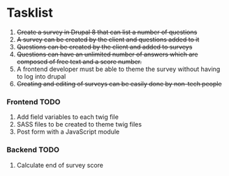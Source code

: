 # Tasklist

1. ~~Create a survey in Drupal 8 that can list a number of questions~~
2. ~~A survey can be created by the client and questions added to it~~
3. ~~Questions can be created by the client and added to surveys~~
4. ~~Questions can have an unlimited number of answers which are composed of free text and a score number.~~
5. A frontend developer must be able to theme the survey without having to log into drupal
6. ~~Creating and editing of surveys can be easily done by non-tech people~~

### Frontend TODO
1. Add field variables to each twig file
2. SASS files to be created to theme twig files
3. Post form with a JavaScript module

### Backend TODO
1. Calculate end of survey score
